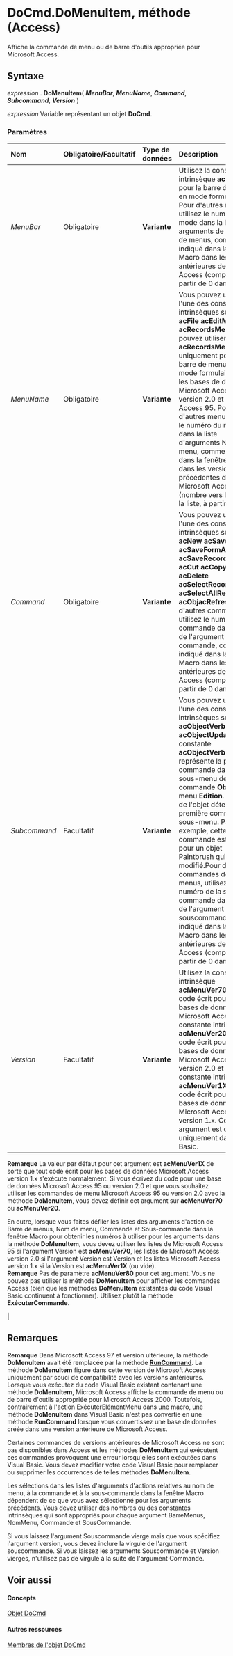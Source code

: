 
# DoCmd.DoMenuItem, méthode (Access)

Affiche la commande de menu ou de barre d'outils appropriée pour Microsoft Access.
 


## Syntaxe

*expression* . **DoMenuItem**( ***MenuBar***, ***MenuName***, ***Command***, ***Subcommand***, ***Version*** )
 

 
*expression* Variable représentant un objet **DoCmd**.
 

 

### Paramètres



|**Nom**|**Obligatoire/Facultatif**|**Type de données**|**Description**|
|:-----|:-----|:-----|:-----|
| _MenuBar_|Obligatoire|**Variante**|Utilisez la constante intrinsèque  **acFormBar** pour la barre de menus en mode formulaire. Pour d'autres modes, utilisez le numéro du mode dans la liste des arguments de la barre de menus, comme indiqué dans la fenêtre Macro dans les versions antérieures de Microsoft Access (comptez à partir de 0 dans la liste).|
| _MenuName_|Obligatoire|**Variante**|Vous pouvez utiliser l'une des constantes intrinsèques suivantes. **acFile** **acEditMenu** **acRecordsMenu**Vous pouvez utiliser  **acRecordsMenu** uniquement pour la barre de menus en mode formulaire dans les bases de données Microsoft Access version 2.0 et Microsoft Access 95. Pour d'autres menus, utilisez le numéro du menu dans la liste d'arguments Nom menu, comme indiqué dans la fenêtre Macro dans les versions précédentes de Microsoft Access (nombre vers le bas de la liste, à partir de 0).|
| _Command_|Obligatoire|**Variante**|Vous pouvez utiliser l'une des constantes intrinsèques suivantes. **acNew** **acSaveForm** **acSaveFormAs** **acSaveRecord** **acUndo** **acCut** **acCopy** **acPaste** **acDelete** **acSelectRecord** **acSelectAllRecords** **acObjacRefreshect**Pour d'autres commandes, utilisez le numéro de la commande dans la liste de l'argument commande, comme indiqué dans la fenêtre Macro dans les versions antérieures de Microsoft Access (comptez à partir de 0 dans la liste).|
| _Subcommand_|Facultatif|**Variante**|Vous pouvez utiliser l'une des constantes intrinsèques suivantes. **acObjectVerb** **acObjectUpdate**La constante  **acObjectVerb** représente la première commande dans le sous-menu de la commande **Objet** du menu **Edition**. Le type de l'objet détermine la première commande du sous-menu. Par exemple, cette commande est Edition pour un objet Paintbrush qui peut être modifié.Pour d'autres commandes de sous-menus, utilisez le numéro de la sous-commande dans la liste de l'argument souscommande, comme indiqué dans la fenêtre Macro dans les versions antérieures de Microsoft Access (comptez à partir de 0 dans la liste).|
| _Version_|Facultatif|**Variante**|Utilisez la constante intrinsèque  **acMenuVer70** pour le code écrit pour les bases de données Microsoft Access 95, la constante intrinsèque **acMenuVer20** pour le code écrit pour les bases de données Microsoft Access version 2.0 et la constante intrinsèque **acMenuVer1X** pour le code écrit pour les bases de données Microsoft Access version 1.x. Cet argument est disponible uniquement dans Visual Basic.
 **Remarque**   La valeur par défaut pour cet argument est **acMenuVer1X** de sorte que tout code écrit pour les bases de données Microsoft Access version 1.x s'exécute normalement. Si vous écrivez du code pour une base de données Microsoft Access 95 ou version 2.0 et que vous souhaitez utiliser les commandes de menu Microsoft Access 95 ou version 2.0 avec la méthode **DoMenuItem**, vous devez définir cet argument sur **acMenuVer70** ou **acMenuVer20**.
 

En outre, lorsque vous faites défiler les listes des arguments d'action de Barre de menus, Nom de menu, Commande et Sous-commande dans la fenêtre Macro pour obtenir les numéros à utiliser pour les arguments dans la méthode  **DoMenuItem**, vous devez utiliser les listes de Microsoft Access 95 si l'argument Version est **acMenuVer70**, les listes de Microsoft Access version 2.0 si l'argument Version est Version et les listes Microsoft Access version 1.x si la Version est **acMenuVer1X** (ou vide). <br> **Remarque**  Pas de paramètre  **acMenuVer80** pour cet argument. Vous ne pouvez pas utiliser la méthode **DoMenuItem** pour afficher les commandes Access (bien que les méthodes **DoMenuItem** existantes du code Visual Basic continuent à fonctionner). Utilisez plutôt la méthode **ExécuterCommande**.
 

|

## Remarques


 **Remarque**  Dans Microsoft Access 97 et version ultérieure, la méthode  **DoMenuItem** avait été remplacée par la méthode **[RunCommand](2731352f-7f2d-db3a-314c-e8a789755dd5.md)**. La méthode **DoMenuItem** figure dans cette version de Microsoft Access uniquement par souci de compatibilité avec les versions antérieures. Lorsque vous exécutez du code Visual Basic existant contenant une méthode **DoMenuItem**, Microsoft Access affiche la commande de menu ou de barre d'outils appropriée pour Microsoft Access 2000. Toutefois, contrairement à l'action ExécuterElémentMenu dans une macro, une méthode **DoMenuItem** dans Visual Basic n'est pas convertie en une méthode **RunCommand** lorsque vous convertissez une base de données créée dans une version antérieure de Microsoft Access.
 

Certaines commandes de versions antérieures de Microsoft Access ne sont pas disponibles dans Access et les méthodes  **DoMenuItem** qui exécutent ces commandes provoquent une erreur lorsqu'elles sont exécutées dans Visual Basic. Vous devez modifier votre code Visual Basic pour remplacer ou supprimer les occurrences de telles méthodes **DoMenuItem**.
 

 
Les sélections dans les listes d'arguments d'actions relatives au nom de menu, à la commande et à la sous-commande dans la fenêtre Macro dépendent de ce que vous avez sélectionné pour les arguments précédents. Vous devez utiliser des nombres ou des constantes intrinsèques qui sont appropriés pour chaque argument BarreMenus, NomMenu, Commande et SousCommande.
 

 
Si vous laissez l'argument Souscommande vierge mais que vous spécifiez l'argument version, vous devez inclure la virgule de l'argument souscommande. Si vous laissez les arguments Souscommande et Version vierges, n'utilisez pas de virgule à la suite de l'argument Commande.
 

 

## Voir aussi


#### Concepts


 
[Objet DoCmd](3ce44cca-9979-0a1e-9787-079a52ce528f.md)
#### Autres ressources


 
[Membres de l'objet DoCmd](3e7ade9e-86e4-0751-188b-5d31c9101651.md)